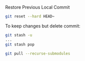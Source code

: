 
Restore Previous Local Commit

```bash
git reset --hard HEAD~
```

To keep changes but delete commit:

```bash
git stash -u
...
git stash pop
```


``` bash
git pull --recurse-submodules
```


